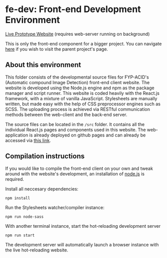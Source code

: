 # fe-dev: Front-end Development Environment
[Live Prototype Website](https://johngohrw.github.io/fyp-acid/) (requires web-server running on background)

This is only the front-end component for a bigger project. You can navigate [here](https://github.com/johngohrw/fyp-acid) if you wish to visit the parent project's page.

## About this environment
This folder consists of the developmental source files for FYP-ACID's (Automatic compound Image Detection) front-end client website. The website is developed using the Node.js engine and npm as the package manager and script runner. This website is coded heavily with the React.js framework, with a mixture of vanilla JavaScript. Stylesheets are manually written, but made easy with the help of CSS preprocessor engines such as SCSS. The uploading process is achieved via RESTful communication methods between the web-client and the back-end server.

The source files can be located in the `/src` folder. It contains all the individual React.js pages and components used in this website. The web-application is already deployed on github pages and can already be accessed via [this link](https://johngohrw.github.io/fyp-acid/).

## Compilation instructions
If you would like to compile the front-end client on your own and tweak around with the website's development, an installation of [node.js](https://nodejs.org/en/) is required. 

Install all neccesary dependencies:
```
npm install
```
Run the Stylesheets watcher/compiler instance:
```
npm run node-sass
```

With another terminal instance, start the hot-reloading development server
```
npm run start
```

The development server will automatically launch a browser instance with the live hot-reloading website.
